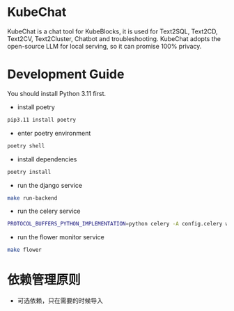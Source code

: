 # KubeChat

KubeChat is a chat tool for KubeBlocks, it is used for Text2SQL, Text2CD, Text2CV, Text2Cluster, Chatbot and
troubleshooting. KubeChat adopts the open-source LLM for local serving, so it can promise 100% privacy.

# Development Guide

You should install Python 3.11 first.

* install poetry

```bash
pip3.11 install poetry
```

* enter poetry environment

```bash
poetry shell
```

* install dependencies

```bash
poetry install
```

* run the django service

```bash
make run-backend
```

* run the celery service

```bash
PROTOCOL_BUFFERS_PYTHON_IMPLEMENTATION=python celery -A config.celery worker -l INFO --concurrency 1
```

* run the flower monitor service

```bash
make flower
```

# 依赖管理原则

* 可选依赖，只在需要的时候导入